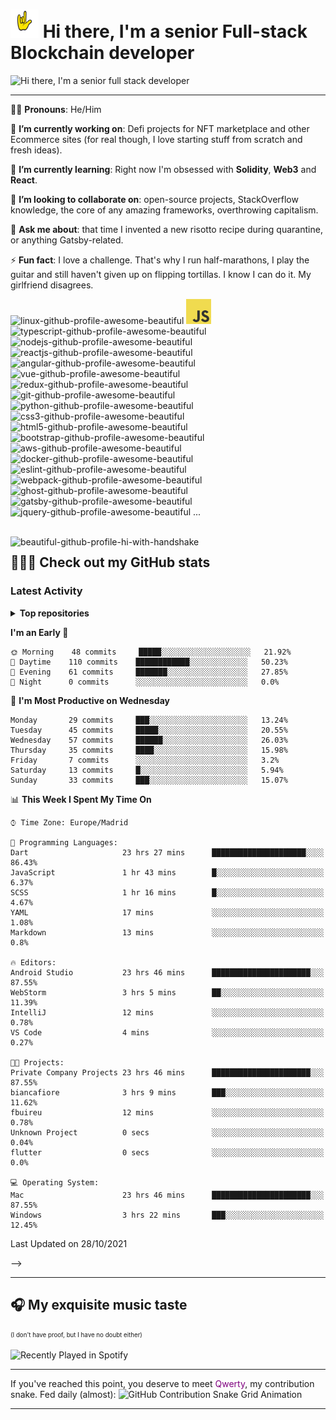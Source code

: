 # <img src="https://github.com/fbuireu/fbuireu/blob/master/assets/images/gifs/punk-horn.gif?raw=true" width="45px"> Hi there, I'm a senior Full-stack Blockchain developer 

![Hi there, I'm a senior full stack developer](https://github.com/trusteddev1325/trusteddev1325/blob/master/assets/img/programmer-gbe684690e_1280.png)



-------

<!-- <table align="right">
  <th>Also available in:</th>
    <tr>
      <td>
        <a href="README.ca.md">
          <img src="assets/img/ch.png" width="24" height="24" alt="Chinese"/>
          <span>Chinese</span>
        </a>
      </td>
    </tr>
    <tr>
      <td>
        <a href="README.md">
          <img src="assets/img/uk.png" width="24" height="24" alt="English"/>
          <span>English</span>
        </a>
      </td>
    </tr>
</table> -->

👦🏻 **Pronouns**: He/Him

🔭 **I’m currently working on**: Defi projects for NFT marketplace and other Ecommerce sites (for real though, I love starting stuff from
scratch and fresh ideas).

🌱 **I’m currently learning**: Right now I'm obsessed with **Solidity**, **Web3** and **React**.

👯 **I’m looking to collaborate on**: open-source projects, StackOverflow knowledge, the core of any amazing frameworks,
overthrowing capitalism.

💬 **Ask me about**: that time I invented a new risotto recipe during quarantine, or anything Gatsby-related.

⚡ **Fun fact**: I love a challenge. That's why I run half-marathons, I play the guitar and still haven't given up on
flipping tortillas. I know I can do it. My girlfriend disagrees.


<p align="left">
 <img src="https://www.vectorlogo.zone/logos/linux/linux-icon.svg" alt="linux-github-profile-awesome-beautiful" width="40" height="40"/> 
 <img src="https://raw.githubusercontent.com/voodootikigod/logo.js/master/js.png" alt="javascript-github-profile-awesome-beautiful" width="40" height="40"/> 
 <img src="https://www.vectorlogo.zone/logos/typescriptlang/typescriptlang-icon.svg" alt="typescript-github-profile-awesome-beautiful" width="40" height="40"/> 
 <img src="https://www.vectorlogo.zone/logos/nodejs/nodejs-icon.svg" alt="nodejs-github-profile-awesome-beautiful" width="40" height="40"/> 
 <img src="https://www.vectorlogo.zone/logos/reactjs/reactjs-icon.svg" alt="reactjs-github-profile-awesome-beautiful" width="40" height="40"/> 
 <img src="https://mdbcdn.b-cdn.net/wp-content/themes/mdbootstrap4/content/en/_mdb5/_assets/img/icons/angular.png" alt="angular-github-profile-awesome-beautiful" width="40" height="40" style="visibility: visible;">
 <img src="https://mdbcdn.b-cdn.net/wp-content/themes/mdbootstrap4/content/en/_mdb5/_assets/img/icons/vue.png" alt="vue-github-profile-awesome-beautiful" width="40" height="40" style="visibility: visible;">
 <img src="https://www.theconsolelogs.com/react/redux.svg" alt="redux-github-profile-awesome-beautiful" width="40" height="40"/> 
 <img src="https://www.vectorlogo.zone/logos/git-scm/git-scm-icon.svg" alt="git-github-profile-awesome-beautiful" width="40" height="40"/> 
 <img src="https://www.vectorlogo.zone/logos/python/python-icon.svg" alt="python-github-profile-awesome-beautiful" width="40" height="40"/> 
 <img src="https://img.icons8.com/color/344/css3.png" alt="css3-github-profile-awesome-beautiful" width="40" height="40"/> 
 <img src="https://img.icons8.com/color/344/html-5.png" alt="html5-github-profile-awesome-beautiful" width="40" height="40"/> 
 <img src="https://mdbcdn.b-cdn.net/wp-content/themes/mdbootstrap4/content/en/_mdb5/_assets/img/icons/bootstrap.png" alt="bootstrap-github-profile-awesome-beautiful" width="35" height="37" style="visibility: visible;">
 <img src="https://www.vectorlogo.zone/logos/amazon_aws/amazon_aws-icon.svg" alt="aws-github-profile-awesome-beautiful" width="40" height="40"/> 
 <img src="https://www.vectorlogo.zone/logos/docker/docker-icon.svg" alt="docker-github-profile-awesome-beautiful" width="40" height="40"/> 
 <img src="https://www.vectorlogo.zone/logos/eslint/eslint-icon.svg" alt="eslint-github-profile-awesome-beautiful" width="40" height="40"/> 
 <img src="https://www.vectorlogo.zone/logos/js_webpack/js_webpack-icon.svg" alt="webpack-github-profile-awesome-beautiful" width="40" height="40"/> 
 <img src="https://www.vectorlogo.zone/logos/ghost/ghost-icon.svg" alt="ghost-github-profile-awesome-beautiful" width="40" height="40"/> 
 <img src="https://www.vectorlogo.zone/logos/gatsbyjs/gatsbyjs-icon.svg" alt="gatsby-github-profile-awesome-beautiful" width="40" height="40"/>
 <img src="https://mdbcdn.b-cdn.net/wp-content/themes/mdbootstrap4/content/en/_mdb5/_assets/img/icons/jquery.png" alt="jquery-github-profile-awesome-beautiful" width="40" height="40" style="visibility: visible;">
 <span>...</span>
</p>
<br/>
<img align="left" src="https://github-readme-stats.vercel.app/api/top-langs/?username=trusteddev1409&layout=compact&card_width=495px&border_radius=20px&show_icons=true&theme=" alt="beautiful-github-profile-hi-with-handshake"/>

## 👨🏻‍💻 Check out my GitHub stats
### Latest Activity
<!--START_SECTION:activity-->
<!-- 1. ❗️ Closed issue [#104](https://github.com/gautamkrishnar/blog-post-workflow/issues/104) in [gautamkrishnar/blog-post-workflow](https://github.com/gautamkrishnar/blog-post-workflow)
2. 🗣 Commented on [#104](https://github.com/gautamkrishnar/blog-post-workflow/issues/104) in [gautamkrishnar/blog-post-workflow](https://github.com/gautamkrishnar/blog-post-workflow)
3. 🗣 Commented on [#104](https://github.com/gautamkrishnar/blog-post-workflow/issues/104) in [gautamkrishnar/blog-post-workflow](https://github.com/gautamkrishnar/blog-post-workflow)
4. ❗️ Opened issue [#235](https://github.com/anmol098/waka-readme-stats/issues/235) in [anmol098/waka-readme-stats](https://github.com/anmol098/waka-readme-stats)
5. ❗️ Opened issue [#104](https://github.com/gautamkrishnar/blog-post-workflow/issues/104) in [gautamkrishnar/blog-post-workflow](https://github.com/gautamkrishnar/blog-post-workflow) -->
<!--END_SECTION:activity-->

<details>
  <summary><strong>Top repositories</strong></summary>
  <a href="https://github.com/trusteddev1325/ZillowScraper" target="__blank">
    <img src="https://github-readme-stats.vercel.app/api/pin/?username=fbuireu&repo=fbuireu&theme=onedark&hide_border=true"
         alt="Zillow" />    
  </a>
  <a href="https://github.com/trusteddev1325/Ether-test-scaffold-eth" target="__blank">
    <img src="https://github-readme-stats.vercel.app/api/pin/?username=fbuireu&repo=biancafiore&theme=onedark&hide_border=true"
         alt="ethertest" />
  </a>
</details>

<!-- <details>
  <summary><strong>Top Contributions & Streak</strong></summary>
  <a href="https://github.com/gatsbyjs/gatsby/pull/33261" target="__blank">
  <img src="https://github-readme-stats.vercel.app/api/pin/?username=fbuireu&repo=gatsby&theme=onedark&hide_border=true"
       alt="Gatsby" />
  </a>
  <a href="https://github.com/netlify/netlify-cms/pull/3412" target="__blank">
    <img src="https://github-readme-stats.vercel.app/api/pin/?username=fbuireu&repo=netlify-cms&theme=onedark&hide_border=true"
         alt="Netlify CMS" />
  </a>
  <img src="https://activity-graph.herokuapp.com/graph?username=fbuireu&theme=github&bg_color=282c34&line=c3a875&point=d77077&hide_border=true"
       alt="Ferran Buireu's Monthly GitHub Contribution Grap" />
  <img src="https://github-readme-streak-stats.herokuapp.com/?user=fbuireu&theme=onedark&hide_border=true"
       alt="Ferran Buireu's GitHub Streak" />
</details>     -->
<!-- 
<details>
  <summary><strong>Languages & Stats</strong></summary>
  <img src="https://github-readme-stats.vercel.app/api?username=fbuireu&show_icons=true&theme=onedark&hide_border=true"
       alt="Ferran Buireu's GitHub stats" />
  <img src="https://github-readme-stats.vercel.app/api/top-langs/?username=fbuireu&show_icons=true&theme=onedark&hide_border=true"
       alt="Ferran Buireu's Top GitHub Languages" />
</details> -->

<!-- <details>
  <summary><strong>Trophies</strong></summary>
  <img src="https://github-profile-trophy.vercel.app/?username=ryo-ma&theme=onedark&no-frame=true"
       alt="Ferran Buireu's Top GitHub Languages" />
</details>     -->
<!-- 
-------

## ⌛ Check out my Wakatime stats
<details>
  <summary><strong>Weekly stats</strong></summary>

  <!--START_SECTION:waka-->
**I'm an Early 🐤** 

```text
🌞 Morning    48 commits     █████░░░░░░░░░░░░░░░░░░░░   21.92% 
🌆 Daytime    110 commits    ████████████░░░░░░░░░░░░░   50.23% 
🌃 Evening    61 commits     ███████░░░░░░░░░░░░░░░░░░   27.85% 
🌙 Night      0 commits      ░░░░░░░░░░░░░░░░░░░░░░░░░   0.0%

```
📅 **I'm Most Productive on Wednesday** 

```text
Monday       29 commits     ███░░░░░░░░░░░░░░░░░░░░░░   13.24% 
Tuesday      45 commits     █████░░░░░░░░░░░░░░░░░░░░   20.55% 
Wednesday    57 commits     ██████░░░░░░░░░░░░░░░░░░░   26.03% 
Thursday     35 commits     ████░░░░░░░░░░░░░░░░░░░░░   15.98% 
Friday       7 commits      ░░░░░░░░░░░░░░░░░░░░░░░░░   3.2% 
Saturday     13 commits     █░░░░░░░░░░░░░░░░░░░░░░░░   5.94% 
Sunday       33 commits     ███░░░░░░░░░░░░░░░░░░░░░░   15.07%

```


📊 **This Week I Spent My Time On** 

```text
⌚︎ Time Zone: Europe/Madrid

💬 Programming Languages: 
Dart                     23 hrs 27 mins      █████████████████████░░░░   86.43% 
JavaScript               1 hr 43 mins        █░░░░░░░░░░░░░░░░░░░░░░░░   6.37% 
SCSS                     1 hr 16 mins        █░░░░░░░░░░░░░░░░░░░░░░░░   4.67% 
YAML                     17 mins             ░░░░░░░░░░░░░░░░░░░░░░░░░   1.08% 
Markdown                 13 mins             ░░░░░░░░░░░░░░░░░░░░░░░░░   0.8%

🔥 Editors: 
Android Studio           23 hrs 46 mins      ██████████████████████░░░   87.55% 
WebStorm                 3 hrs 5 mins        ██░░░░░░░░░░░░░░░░░░░░░░░   11.39% 
IntelliJ                 12 mins             ░░░░░░░░░░░░░░░░░░░░░░░░░   0.78% 
VS Code                  4 mins              ░░░░░░░░░░░░░░░░░░░░░░░░░   0.27%

🐱‍💻 Projects: 
Private Company Projects 23 hrs 46 mins      ██████████████████████░░░   87.55% 
biancafiore              3 hrs 9 mins        ███░░░░░░░░░░░░░░░░░░░░░░   11.62% 
fbuireu                  12 mins             ░░░░░░░░░░░░░░░░░░░░░░░░░   0.78% 
Unknown Project          0 secs              ░░░░░░░░░░░░░░░░░░░░░░░░░   0.04% 
flutter                  0 secs              ░░░░░░░░░░░░░░░░░░░░░░░░░   0.0%

💻 Operating System: 
Mac                      23 hrs 46 mins      ██████████████████████░░░   87.55% 
Windows                  3 hrs 22 mins       ███░░░░░░░░░░░░░░░░░░░░░░   12.45%

```


 Last Updated on 28/10/2021
<!--END_SECTION:waka-->
</details>   -->

<!-- <details>
  <summary><strong>Overall Languages</strong></summary>
  <img src="https://github-readme-stats.vercel.app/api/wakatime?username=fbuireu&theme=onedark&layout=compact&hide_border=true"
       alt="Wakatime Overall Languages" />
</details>    -->

-------

## 🎧 My exquisite music taste
<sup><sub>(I don't have proof, but I have no doubt either)</sub></sup>

![Recently Played in Spotify](https://spotify-recently-played-readme.vercel.app/api?user=buireu)

-------

If you've reached this point, you deserve to meet <span style="color: purple">Qwerty</span>, my contribution snake. Fed daily (almost):
![GitHub Contribution Snake Grid Animation](https://raw.githubusercontent.com/fbuireu/fbuireu/snake-grid-animation/github-contribution-snake-grid-animation.svg)

<!-- <details>
  <summary>Wanna see more detailed charts?</summary>
  <details>
    <summary>Really, it's long. Are you sure?</summary>
    <details>
      <summary>Ok. This is the last. Here it goes</summary>
      <img src="assets/images/svg/github-metrics.svg" alt="Detailed GitHub statistics" />
    </details>        
  </details>
</details> -->

-------
